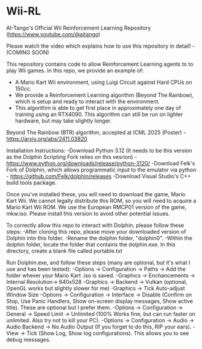 # Wii-RL
AI-Tango's Official Wii Reinforcement Learning Repository
(https://www.youtube.com/@aitango)

Please watch the video which explains how to use this repository in detail! - (COMING SOON)

This repository contains code to allow Reinforcement Learning agents to to play Wii games. In this repo, we provide an example of:
- A Mario Kart Wii environment, using Luigi Circuit against Hard CPUs on 150cc.
- We provide a Reinforcement Learning algorithm (Beyond The Rainbow), which is setup and ready to interact with the environment.
- This algorithm is able to get first place in approximately one day of training using an RTX4090. This algorithm can still be run on lighter hardware, but may take slightly longer.

Beyond The Rainbow (BTR) algorithm, accepted at ICML 2025 (Poster) - https://arxiv.org/abs/2411.03820

Installation Instructions:
-Download Python 3.12 (It needs to be this version as the Dolphin Scripting Fork relies on this vesrion) - https://www.python.org/downloads/release/python-3120/
-Download Felk's Fork of Dolphin, which allows programmatic input to the emulator via python - https://github.com/Felk/dolphin/releases
-Download Visual Studio's C++ build tools package.

Once you've installed these, you will need to download the game, Mario Kart Wii. We cannot legally distribute this ROM, so you will need to acquire a Mario Kart Wii ROM.
We use the European RMCP01 version of the game, mkw.iso. Please install this version to avoid other potential issues.

To correctly allow this repo to interact with Dolphin, please follow these steps:
-After cloning this repo, please move your downloaded version of Dolphin into this folder. 
-Rename the dolphin folder, "dolphin0".
-Within the dolphin folder, locate the folder that contains the dolphin.exe. In this directory, create a blank file called portable.txt

Run Dolphin.exe, and follow these steps (many are optional, but it's what I use and has been tested):
-Options -> Configuration -> Paths -> Add the folder whever your Mario Kart .iso is saved.
-Graphics -> Enchancements -> Internal Resolution-> 640x528
-Graphics -> Backend -> Vulkan (optional, OpenGL works but slightly slower for me)
-Graphics -> Tick Auto-adjust Window Size
-Options -> Configuration -> Interface -> Disable (Confirm on Stop, Use Panic Handlers, Show on-screen display messages, Show active title). These are optional but I prefer them.
-Options -> Configuration -> General -> Speed Limit -> Unlimited (100% Works fine, but can run faster on unlimited. Also try not to kill your PC).
-Options -> Configuration -> Audio -> Audio Backend -> No Audio Output (If you forget to do this, RIP your ears).
-View -> Tick (Show Log, Show log configurations). This allows you to see debug messages.
